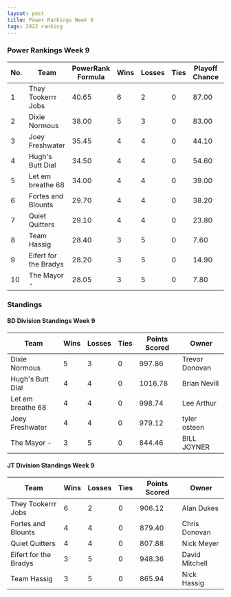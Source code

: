 ```yaml
---
layout: post
title: Power Rankings Week 9
tags: 2022 ranking
---
```


### Power Rankings Week 9

|   No. | Team                   |   PowerRank Formula |   Wins |   Losses |   Ties |   Playoff Chance |   Points Scored | Owner           |
|-------|------------------------|---------------------|--------|----------|--------|------------------|-----------------|-----------------|
|     1 | They Tookerrr Jobs     |               40.65 |      6 |        2 |      0 |            87.00 |          906.12 | Alan Dukes      |
|     2 | Dixie Normous          |               38.00 |      5 |        3 |      0 |            83.00 |          997.86 | Trevor  Donovan |
|     3 | Joey Freshwater        |               35.45 |      4 |        4 |      0 |            44.10 |          979.12 | tyler osteen    |
|     4 | Hugh's  Butt Dial      |               34.50 |      4 |        4 |      0 |            54.60 |         1016.78 | Brian Nevill    |
|     5 | Let em breathe 68      |               34.00 |      4 |        4 |      0 |            39.00 |          998.74 | Lee Arthur      |
|     6 | Fortes and Blounts     |               29.70 |      4 |        4 |      0 |            38.20 |          879.40 | Chris Donovan   |
|     7 | Quiet Quitters         |               29.10 |      4 |        4 |      0 |            23.80 |          807.88 | Nick Meyer      |
|     8 | Team  Hassig           |               28.40 |      3 |        5 |      0 |             7.60 |          865.94 | Nick Hassig     |
|     9 | Eifert  for the Bradys |               28.20 |      3 |        5 |      0 |            14.90 |          948.36 | David Mitchell  |
|    10 | The Mayor -            |               28.05 |      3 |        5 |      0 |             7.80 |          844.46 | BILL JOYNER     |

### Standings

#### BD Division Standings Week 9

| Team              |   Wins |   Losses |   Ties |   Points Scored | Owner           |
|-------------------|--------|----------|--------|-----------------|-----------------|
| Dixie Normous     |      5 |        3 |      0 |          997.86 | Trevor  Donovan |
| Hugh's  Butt Dial |      4 |        4 |      0 |         1016.78 | Brian Nevill    |
| Let em breathe 68 |      4 |        4 |      0 |          998.74 | Lee Arthur      |
| Joey Freshwater   |      4 |        4 |      0 |          979.12 | tyler osteen    |
| The Mayor -       |      3 |        5 |      0 |          844.46 | BILL JOYNER     |

#### JT Division Standings Week 9

| Team                   |   Wins |   Losses |   Ties |   Points Scored | Owner          |
|------------------------|--------|----------|--------|-----------------|----------------|
| They Tookerrr Jobs     |      6 |        2 |      0 |          906.12 | Alan Dukes     |
| Fortes and Blounts     |      4 |        4 |      0 |          879.40 | Chris Donovan  |
| Quiet Quitters         |      4 |        4 |      0 |          807.88 | Nick Meyer     |
| Eifert  for the Bradys |      3 |        5 |      0 |          948.36 | David Mitchell |
| Team  Hassig           |      3 |        5 |      0 |          865.94 | Nick Hassig    |
